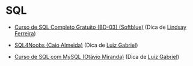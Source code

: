 # SQL

- [Curso de SQL Completo Gratuito (BD-03) (Softblue)](https://www.softblue.com.br/site/curso/id/3/CURSO+DE+SQL+COMPLETO+BASICO+AO+AVANCADO+ON+LINE+BD03+GRATIS) (Dica de [Lindsay Ferreira](https://github.com/linferreira))

- [SQL4Noobs (Caio Almeida)](https://github.com/caioreix/SQL4Noobs) (Dica de [Luiz Gabriel](https://github.com/Luizrebelatto))

- [Curso de SQL com MySQL (Otávio Miranda)](https://www.youtube.com/playlist?list=PLbIBj8vQhvm2WT-pjGS5x7zUzmh4VgvRk) (Dica de [Luiz Gabriel](https://github.com/Luizrebelatto))


